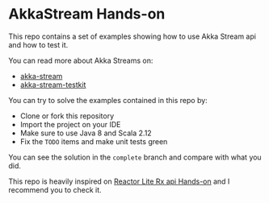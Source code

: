 # AkkaStream Hands-on

This repo contains a set of examples showing how to use Akka Stream api and how to test it.

You can read more about Akka Streams on:
 - [akka-stream](http://doc.akka.io/docs/akka/2.5.4/scala/stream/index.html)
 - [akka-stream-testkit](http://doc.akka.io/docs/akka/2.5.4/scala/stream/stream-testkit.html)

You can try to solve the examples contained in this repo by:

 - Clone or fork this repository
 - Import the project on your IDE
 - Make sure to use Java 8 and Scala 2.12
 - Fix the `TODO` items and make unit tests green

You can see the solution in the `complete` branch and compare with what you did.

This repo is heavily inspired on [Reactor Lite Rx api Hands-on](https://github.com/reactor/lite-rx-api-hands-on) and
I recommend you to check it.
